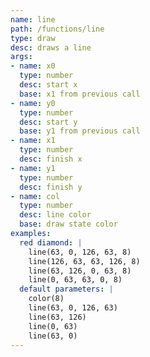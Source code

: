 ```yaml
---
name: line
path: /functions/line
type: draw
desc: draws a line
args:
- name: x0
  type: number
  desc: start x
  base: x1 from previous call
- name: y0
  type: number
  desc: start y
  base: y1 from previous call
- name: x1
  type: number
  desc: finish x
- name: y1
  type: number
  desc: finish y
- name: col
  type: number
  desc: line color
  base: draw state color
examples:
  red diamond: |
    line(63, 0, 126, 63, 8)
    line(126, 63, 63, 126, 8)
    line(63, 126, 0, 63, 8)
    line(0, 63, 63, 0, 8)
  default parameters: |
    color(8)
    line(63, 0, 126, 63)
    line(63, 126)
    line(0, 63)
    line(63, 0)
---
```


